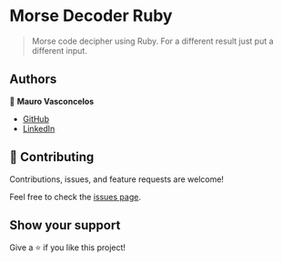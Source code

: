 # Morse Decoder Ruby

> Morse code decipher using Ruby. For a different result just put a different input. 
## Authors

👤 **Mauro Vasconcelos**

- [GitHub](https://github.com/vanillainanutshell)
- [LinkedIn](https://www.linkedin.com/in/vanillainanutshell/)



## 🤝 Contributing

Contributions, issues, and feature requests are welcome!

Feel free to check the [issues page](https://github.com/GuilhermeGiachellin/Morse-Code-Ruby/issues).

## Show your support

Give a ⭐️ if you like this project!